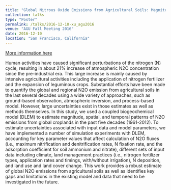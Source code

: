 ```yaml
---
title: "Global Nitrous Oxide Emissions from Agricultural Soils: Magnitude and Uncertainties Associated with Input Data and Model Parameters"
collection: talks
type: "Poster"
permalink: /talks/2016-12-10-xu_agu2016
venue: "AGU Fall Meeting 2016"
date: 2016-12-10
location: "San Francisco, California"
---
```


[More information here](http://adsabs.harvard.edu/abs/2016AGUFM.B11E0505X)

Human activities have caused significant perturbations of the nitrogen (N) cycle, resulting in about 21% increase of atmospheric N2O concentration since the pre-industrial era. This large increase is mainly caused by intensive agricultural activities including the application of nitrogen fertilizer and the expansion of leguminous crops. Substantial efforts have been made to quantify the global and regional N2O emission from agricultural soils in the last several decades using a wide variety of approaches, such as ground-based observation, atmospheric inversion, and process-based model. However, large uncertainties exist in those estimates as well as methods themselves. In this study, we used a coupled biogeochemical model (DLEM) to estimate magnitude, spatial, and temporal patterns of N2O emissions from global croplands in the past five decades (1961-2012). To estimate uncertainties associated with input data and model parameters, we have implemented a number of simulation experiments with DLEM, accounting for key parameter values that affect calculation of N2O fluxes (i.e., maximum nitrification and denitrification rates, N fixation rate, and the adsorption coefficient for soil ammonium and nitrate), different sets of input data including climate, land management practices (i.e., nitrogen fertilizer types, application rates and timings, with/without irrigation), N deposition, and land use and land cover change. This work provides a robust estimate of global N2O emissions from agricultural soils as well as identifies key gaps and limitations in the existing model and data that need to be investigated in the future.

